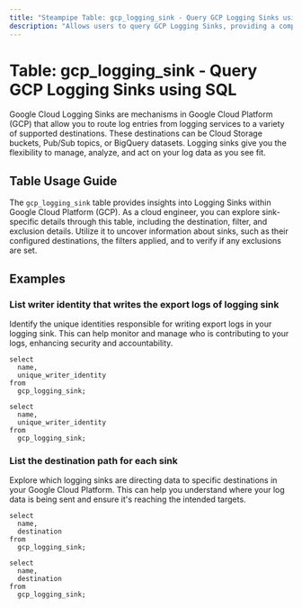 ```yaml
---
title: "Steampipe Table: gcp_logging_sink - Query GCP Logging Sinks using SQL"
description: "Allows users to query GCP Logging Sinks, providing a comprehensive view of the logging sinks configured in the Google Cloud environment."
---
```


# Table: gcp_logging_sink - Query GCP Logging Sinks using SQL

Google Cloud Logging Sinks are mechanisms in Google Cloud Platform (GCP) that allow you to route log entries from logging services to a variety of supported destinations. These destinations can be Cloud Storage buckets, Pub/Sub topics, or BigQuery datasets. Logging sinks give you the flexibility to manage, analyze, and act on your log data as you see fit.

## Table Usage Guide

The `gcp_logging_sink` table provides insights into Logging Sinks within Google Cloud Platform (GCP). As a cloud engineer, you can explore sink-specific details through this table, including the destination, filter, and exclusion details. Utilize it to uncover information about sinks, such as their configured destinations, the filters applied, and to verify if any exclusions are set.

## Examples

### List writer identity that writes the export logs of logging sink
Identify the unique identities responsible for writing export logs in your logging sink. This can help monitor and manage who is contributing to your logs, enhancing security and accountability.

```sql+postgres
select
  name,
  unique_writer_identity
from
  gcp_logging_sink;
```

```sql+sqlite
select
  name,
  unique_writer_identity
from
  gcp_logging_sink;
```


### List the destination path for each sink
Explore which logging sinks are directing data to specific destinations in your Google Cloud Platform. This can help you understand where your log data is being sent and ensure it's reaching the intended targets.

```sql+postgres
select
  name,
  destination
from
  gcp_logging_sink;
```

```sql+sqlite
select
  name,
  destination
from
  gcp_logging_sink;
```
